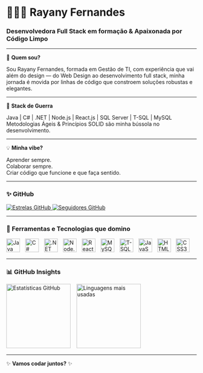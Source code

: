 # 👩🏼‍💻 Rayany Fernandes

### Desenvolvedora Full Stack em formação & Apaixonada por Código Limpo

---

🚀 **Quem sou?**

Sou Rayany Fernandes, formada em Gestão de TI, com experiência que vai além do design — do Web Design ao desenvolvimento full stack, minha jornada é movida por linhas de código que constroem soluções robustas e elegantes.

---

🔧 **Stack de Guerra**

Java | C# | .NET | Node.js | React.js | SQL Server | T-SQL | MySQL  
Metodologias Ágeis & Princípios SOLID são minha bússola no desenvolvimento.

---

💡 **Minha vibe?**

Aprender sempre.  
Colaborar sempre.  
Criar código que funcione e que faça sentido.

---

### ✨ GitHub

<a href="https://github.com/Rayaaany?tab=repositories&sort=stargazers" target="_blank">
  <img alt="Estrelas GitHub" src="https://custom-icon-badges.demolab.com/github/stars/Rayaaany?color=7dc243&style=for-the-badge&labelColor=4a8523&logo=star&label=Estrelas" />
</a>
<a href="https://github.com/Rayaaany?tab=followers" target="_blank">
  <img alt="Seguidores GitHub" src="https://custom-icon-badges.demolab.com/github/followers/Rayaaany?color=3565a6&labelColor=2a4170&style=for-the-badge&logo=github&label=Seguidores&logoColor=fff" />
</a>

---

### 🤖 Ferramentas e Tecnologias que domino

<p>
  <img src="https://cdn.jsdelivr.net/gh/devicons/devicon/icons/java/java-original.svg" title="Java" width="36" style="margin-right:10px" />
  <img src="https://cdn.jsdelivr.net/gh/devicons/devicon/icons/csharp/csharp-original.svg" title="C#" width="36" style="margin-right:10px" />
  <img src="https://cdn.jsdelivr.net/gh/devicons/devicon@latest/icons/dotnetcore/dotnetcore-original.svg" title=".NET" width="36" style="margin-right:10px" />
  <img src="https://cdn.jsdelivr.net/gh/devicons/devicon/icons/nodejs/nodejs-original.svg" title="Node.js" width="36" style="margin-right:10px" />
  <img src="https://cdn.jsdelivr.net/gh/devicons/devicon/icons/react/react-original.svg" title="React.js" width="36" style="margin-right:10px" />
  <img src="https://cdn.jsdelivr.net/gh/devicons/devicon/icons/mysql/mysql-original.svg" title="MySQL" width="36" style="margin-right:10px" />
  <img src="https://cdn.jsdelivr.net/gh/devicons/devicon/icons/microsoftsqlserver/microsoftsqlserver-plain.svg" title="T-SQL" width="36" style="margin-right:10px" />
  <img src="https://cdn.jsdelivr.net/gh/devicons/devicon/icons/javascript/javascript-original.svg" title="JavaScript" width="36" style="margin-right:10px" />
  <img src="https://cdn.jsdelivr.net/gh/devicons/devicon/icons/html5/html5-original.svg" title="HTML5" width="36" style="margin-right:10px" />
  <img src="https://cdn.jsdelivr.net/gh/devicons/devicon/icons/css3/css3-original.svg" title="CSS3" width="36" style="margin-right:10px" />
</p>

---

### 📊 GitHub Insights

<p align="left">
  <img height="170" src="https://github-readme-stats.vercel.app/api?username=Rayaaany&show_icons=true&theme=dark&include_all_commits=true&locale=pt-br" alt="Estatísticas GitHub" />
  &nbsp;&nbsp;
  <img height="170" src="https://github-readme-stats.vercel.app/api/top-langs/?username=Rayaaany&theme=dark&layout=compact&langs_count=8&custom_title=Top%20Tecnologias" alt="Linguagens mais usadas" />
</p>

---

✨ **Vamos codar juntos?** ✨


